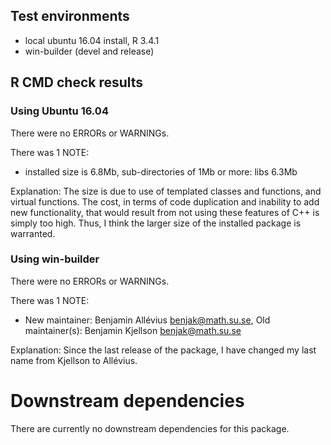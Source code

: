 ## Test environments
* local ubuntu 16.04 install, R 3.4.1
* win-builder (devel and release)

## R CMD check results

### Using Ubuntu 16.04
There were no ERRORs or WARNINGs. 

There was 1 NOTE:

* installed size is 6.8Mb, sub-directories of 1Mb or more: libs 6.3Mb

Explanation: The size is due to use of templated classes and functions, and 
virtual functions. The cost, in terms of code duplication and inability to add 
new functionality, that would result from not using these features of C++ is
simply too high. Thus, I think the larger size of the installed package is 
warranted.

### Using win-builder
There were no ERRORs or WARNINGs. 

There was 1 NOTE:

* New maintainer: Benjamin Allévius <benjak@math.su.se>,
  Old maintainer(s): Benjamin Kjellson <benjak@math.su.se>

Explanation: Since the last release of the package, I have changed my last name 
from Kjellson to Allévius.

# Downstream dependencies
There are currently no downstream dependencies for this package.

